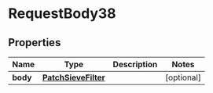 

# RequestBody38


## Properties

| Name | Type | Description | Notes |
|------------ | ------------- | ------------- | -------------|
|**body** | [**PatchSieveFilter**](PatchSieveFilter.md) |  |  [optional] |



